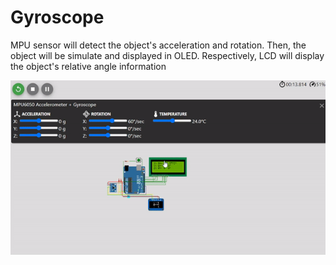 ﻿# Gyroscope

MPU sensor will detect the object's acceleration and rotation. Then, the object will be simulate and displayed in OLED. Respectively, LCD will display the object's relative angle information


<img src="ilustrasi.gif">
